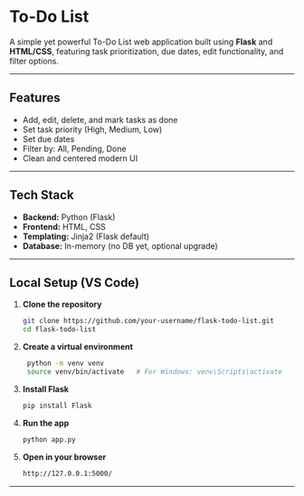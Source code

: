 #  To-Do List

A simple yet powerful To-Do List web application built using **Flask** and **HTML/CSS**, featuring task prioritization, due dates, edit functionality, and filter options.

---

## Features

- Add, edit, delete, and mark tasks as done
- Set task priority (High, Medium, Low)
- Set due dates
- Filter by: All, Pending, Done
- Clean and centered modern UI

---

## Tech Stack

- **Backend:** Python (Flask)
- **Frontend:** HTML, CSS
- **Templating:** Jinja2 (Flask default)
- **Database:** In-memory (no DB yet, optional upgrade)

---

## Local Setup (VS Code)

1. **Clone the repository**
   ```bash
   git clone https://github.com/your-username/flask-todo-list.git
   cd flask-todo-list

2. **Create a virtual environment**
   ```bash
    python -m venv venv
    source venv/bin/activate   # For Windows: venv\Scripts\activate
3. **Install Flask**
      ```bash
      pip install Flask

4. **Run the app**
      ```bash
      python app.py

5. **Open in your browser**
      ```bash
      http://127.0.0.1:5000/

---

